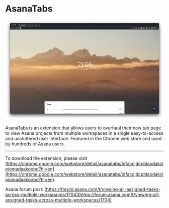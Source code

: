 # AsanaTabs

![](screenshot.png 'AsanaTabs New Tab Page')

AsanaTabs is an extension that allows users to overhaul their new tab page to view Asana projects from multiple workspaces in a single easy-to-access and uncluttered user interface. Featured in the Chrome web store and used by hundreds of Asana users.

---

To download the extension, please visit [https://chrome.google.com/webstore/detail/asanatabs/ldfaccjdcphlaodakclpiomadaakoobd?hl=en](https://chrome.google.com/webstore/detail/asanatabs/ldfaccjdcphlaodakclpiomadaakoobd?hl=en).

Asana forum post: [https://forum.asana.com/t/viewing-all-assigned-tasks-across-multiple-workspaces/1704](https://forum.asana.com/t/viewing-all-assigned-tasks-across-multiple-workspaces/1704)
